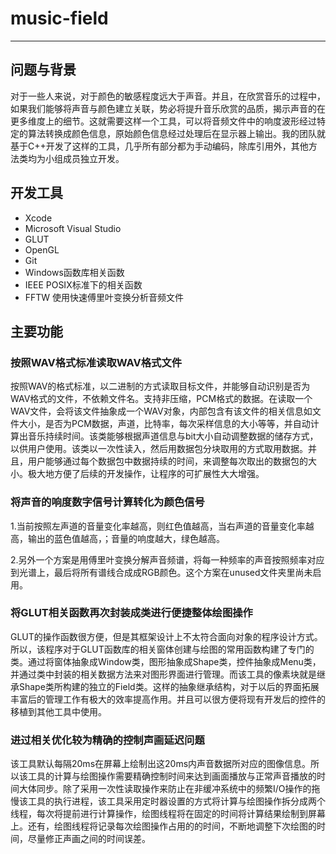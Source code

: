 # music-field
---
## 问题与背景
对于一些人来说，对于颜色的敏感程度远大于声音。并且，在欣赏音乐的过程中，如果我们能够将声音与颜色建立关联，势必将提升音乐欣赏的品质，揭示声音的在更多维度上的细节。这就需要这样一个工具，可以将音频文件中的响度波形经过特定的算法转换成颜色信息，原始颜色信息经过处理后在显示器上输出。我的团队就基于C++开发了这样的工具，几乎所有部分都为手动编码，除库引用外，其他方法类均为小组成员独立开发。

## 开发工具
- Xcode
- Microsoft Visual Studio
- GLUT
- OpenGL
- Git
- Windows函数库相关函数
- IEEE POSIX标准下的相关函数
- FFTW 使用快速傅里叶变换分析音频文件

## 主要功能
### 按照WAV格式标准读取WAV格式文件
按照WAV的格式标准，以二进制的方式读取目标文件，并能够自动识别是否为WAV格式的文件，不依赖文件名。支持非压缩，PCM格式的数据。在读取一个WAV文件，会将该文件抽象成一个WAV对象，内部包含有该文件的相关信息如文件大小，是否为PCM数据，声道，比特率，每次采样信息的大小等等，并自动计算出音乐持续时间。该类能够根据声道信息与bit大小自动调整数据的储存方式，以供用户使用。该类以一次性读入，然后用数据包分块取用的方式取用数据。并且，用户能够通过每个数据包中数据持续的时间，来调整每次取出的数据包的大小。极大地方便了后续的开发操作，让程序的可扩展性大大增强。
### 将声音的响度数字信号计算转化为颜色信号
1.当前按照左声道的音量变化率越高，则红色值越高，当右声道的音量变化率越高，输出的蓝色值越高，；音量的响度越大，绿色越高。

2.另外一个方案是用傅里叶变换分解声音频谱，将每一种频率的声音按照频率对应到光谱上，最后将所有谱线合成成RGB颜色。这个方案在unused文件夹里尚未启用。

### 将GLUT相关函数再次封装成类进行便捷整体绘图操作
GLUT的操作函数很方便，但是其框架设计上不太符合面向对象的程序设计方式。所以，该程序对于GLUT函数库的相关窗体创建与绘图的常用函数构建了专门的类。通过将窗体抽象成Window类，图形抽象成Shape类，控件抽象成Menu类，并通过类中封装的相关数据方法来对图形界面进行管理。而该工具的像素块就是继承Shape类所构建的独立的Field类。这样的抽象继承结构，对于以后的界面拓展丰富后的管理工作有极大的效率提高作用。并且可以很方便将现有开发后的控件的移植到其他工具中使用。
### 进过相关优化较为精确的控制声画延迟问题
该工具默认每隔20ms在屏幕上绘制出这20ms内声音数据所对应的图像信息。所以该工具的计算与绘图操作需要精确控制时间来达到画面播放与正常声音播放的时间大体同步。除了采用一次性读取操作来防止在非缓冲系统中的频繁I/O操作的拖慢该工具的执行进程，该工具采用定时器设置的方式将计算与绘图操作拆分成两个线程，每次将提前进行计算操作，绘图线程将在固定的时间将计算结果绘制到屏幕上。还有，绘图线程将记录每次绘图操作占用的的时间，不断地调整下次绘图的时间，尽量修正声画之间的时间误差。
